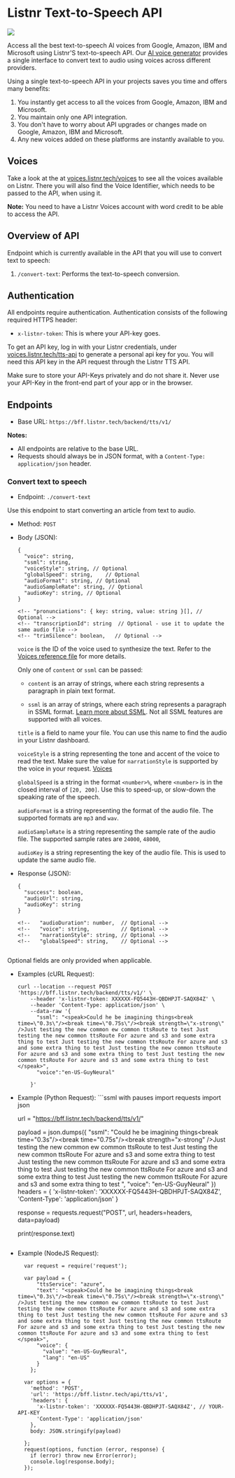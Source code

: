 # Listnr Text-to-Speech API
![](https://s3.amazonaws.com/static.listnr/text-to-speech-api.png)

Access all the best text-to-speech AI voices from Google, Amazon, IBM and Microsoft using Listnr'S text-to-speech API. Our [AI voice generator](https://voices.listnr.tech) provides a single interface to convert text to audio using voices across different providers. 

Using a single text-to-speech API in your projects saves you time and offers many benefits:
1. You instantly get access to all the voices from Google, Amazon, IBM and Microsoft.
2. You maintain only one API integration.
3. You don't have to worry about API upgrades or changes made on Google, Amazon, IBM and Microsoft.
4. Any new voices added on these platforms are instantly available to you.

## Voices
Take a look at the at [voices.listnr.tech/voices](https://voices.listnr.tech/voices) to see all the voices available on Listnr. There you will also find the Voice Identifier, which needs to be passed to the API, when using it.

**Note:** You need to have a Listnr Voices account with word credit to be able to access the API.

## Overview of API

Endpoint which is currently available in the API that you will use to convert text to speech:
1. `/convert-text`: Performs the text-to-speech conversion.
<!-- 2. `/convert-article`: Performs the text-to-speech conversion on an article. Given an URL. -->
<!-- 2. `/voices`: Returns a list of available voices. -->
<!-- 3. `/languages`: Returns a list of available languages. -->

<!-- 2. `/articleStatus`: Lets you know if the conversion is done. -->

<!-- Since the text-to-speech conversion is an asynchronous process, you will first make a `POST` request to the `/convert` endpoint with the text and voice, and then make `GET` requests to the `/articleStatus` endpoint to check if the conversion is done and to get the audio file. -->

<!-- The two endpoints have been described in detail below. -->

<!-- But first, we need authentication! -->

## Authentication

All endpoints require authentication. Authentication consists of the following required HTTPS header:
- `x-listnr-token`: This is where your API-key goes.

To get an API key, log in with your Listnr credentials, under [voices.listnr.tech/tts-api](http://voices.listnr.tech/tts-api) to generate a personal api key for you. You will need this API key in the API request through the Listnr TTS API.

Make sure to store your API-Keys privately and do not share it. Never use your API-Key in the front-end part of your app or in the browser.

## Endpoints

- Base URL: `https://bff.listnr.tech/backend/tts/v1/`

**Notes:**
- All endpoints are relative to the base URL.
- Requests should always be in JSON format, with a `Content-Type: application/json` header.

### Convert text to speech

- Endpoint:  `./convert-text`

Use this endpoint to start converting an article from text to audio.

- Method: `POST`

- Body (JSON):
  ```jsonc
  {
    "voice": string,
    "ssml": string,
    "voiceStyle": string, // Optional         
    "globalSpeed": string,    // Optional     
    "audioFormat": string, // Optional 
    "audioSampleRate": string, // Optional
    "audioKey": string, // Optional
  }
  ```

      <!-- "pronunciations": { key: string, value: string }[], // Optional -->
      <!-- "transcriptionId": string  // Optional - use it to update the same audio file -->
      <!-- "trimSilence": boolean,   // Optional -->




  `voice` is the ID of the voice used to synthesize the text. Refer to the [Voices reference file](Voices.md) for more details.

  Only one of `content` or `ssml` can be passed:

    - `content` is an array of strings, where each string represents a paragraph in plain text format.

    - `ssml` is an array of strings, where each string represents a paragraph in SSML format. [Learn more about SSML](https://www.w3.org/TR/speech-synthesis/). Not all SSML features are supported with all voices.

  `title` is a field to name your file. You can use this name to find the audio in your Listnr dashboard.
  
  `voiceStyle` is a string representing the tone and accent of the voice to read the text. Make sure the value for `narrationStyle` is supported by the voice in your request. [Voices](##Voices)

  `globalSpeed` is a string in the format `<number>%`, where `<number>` is in the closed interval of `[20, 200]`. Use this to speed-up, or slow-down the speaking rate of the speech.

  `audioFormat` is a string representing the format of the audio file. The supported formats are `mp3` and `wav`.

  `audioSampleRate` is a string representing the sample rate of the audio file. The supported sample rates are  `24000`, `48000`, 

  `audioKey` is a string representing the key of the audio file. This is used to update the same audio file.


- Response (JSON):
  ```jsonc
  {
    "success": boolean,
    "audioUrl": string,
    "audioKey": string
  }
  ```
 

  ```
  <!--   "audioDuration": number,  // Optional -->
  <!--   "voice": string,          // Optional -->
  <!--   "narrationStyle": string, // Optional -->
  <!--   "globalSpeed": string,    // Optional -->


Optional fields are only provided when applicable.

- Examples (cURL Request):
  ```ssml with pauses
  curl --location --request POST 'https://bff.listnr.tech/backend/tts/v1/' \
      --header 'x-listnr-token: XXXXXX-FQ5443H-QBDHPJT-SAQX84Z' \
      --header 'Content-Type: application/json' \
      --data-raw '{
        "ssml": "<speak>Could he be imagining things<break time=\"0.3s\"/><break time=\"0.75s\"/><break strength=\"x-strong\" />Just testing the new common ew common ttsRoute to test Just testing the new common ttsRoute For azure and s3 and some extra thing to test Just testing the new common ttsRoute For azure and s3 and some extra thing to test Just testing the new common ttsRoute For azure and s3 and some extra thing to test Just testing the new common ttsRoute For azure and s3 and some extra thing to test </speak>",
        "voice":"en-US-GuyNeural"
          
      }'
  ```
- Example (Python Request):
      ```ssml with pauses
      import requests
    import json

    url = "https://bff.listnr.tech/backend/tts/v1/"

    payload = json.dumps({
      "ssml": "<speak>Could he be imagining things<break time=\"0.3s\"/><break time=\"0.75s\"/><break strength=\"x-strong\" />Just testing the new common ew common ttsRoute to test Just testing the new common ttsRoute For azure and s3 and some extra thing to test Just testing the new common ttsRoute For azure and s3 and some extra thing to test Just testing the new common ttsRoute For azure and s3 and some extra thing to test Just testing the new common ttsRoute For azure and s3 and some extra thing to test </speak>",
      "voice": "en-US-GuyNeural"
    })
    headers = {
      'x-listnr-token': 'XXXXXX-FQ5443H-QBDHPJT-SAQX84Z',
      'Content-Type': 'application/json'
    }

    response = requests.request("POST", url, headers=headers, data=payload)

    print(response.text)

  ```
- Example (NodeJS Request):
  ```ssml with pauses
    var request = require('request');

    var payload = {
        "ttsService": "azure",
        "text": "<speak>Could he be imagining things<break time=\"0.3s\"/><break time=\"0.75s\"/><break strength=\"x-strong\" />Just testing the new common ew common ttsRoute to test Just testing the new common ttsRoute For azure and s3 and some extra thing to test Just testing the new common ttsRoute For azure and s3 and some extra thing to test Just testing the new common ttsRoute For azure and s3 and some extra thing to test Just testing the new common ttsRoute For azure and s3 and some extra thing to test </speak>",
        "voice": {
          "value": "en-US-GuyNeural",
          "lang": "en-US"
        }
      };

    var options = {
      'method': 'POST',
      'url': 'https://bff.listnr.tech/api/tts/v1',
      'headers': {
        'x-listnr-token': 'XXXXXX-FQ5443H-QBDHPJT-SAQX84Z', // YOUR-API-KEY
        'Content-Type': 'application/json'
      },
      body: JSON.stringify(payload)

    };
    request(options, function (error, response) {
      if (error) throw new Error(error);
      console.log(response.body);
    });

```
